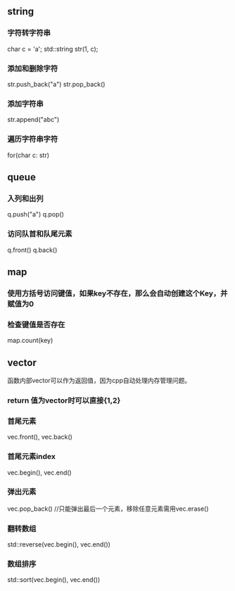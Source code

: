 ## string
### 字符转字符串
char c = 'a';
std::string str(1, c);
### 添加和删除字符
str.push_back("a")
str.pop_back()
### 添加字符串
str.append("abc")
### 遍历字符串字符
for(char c: str)

## queue
### 入列和出列
q.push("a")
q.pop()

### 访问队首和队尾元素
q.front()
q.back()

## map
### 使用方括号访问键值，如果key不存在，那么会自动创建这个Key，并赋值为0

### 检查键值是否存在
map.count(key) 

## vector
函数内部vector可以作为返回值，因为cpp自动处理内存管理问题。
### return 值为vector时可以直接{1,2}
### 首尾元素
vec.front(), vec.back()
### 首尾元素index
vec.begin(), vec.end()
### 弹出元素
vec.pop_back() //只能弹出最后一个元素，移除任意元素需用vec.erase()
### 翻转数组
std::reverse(vec.begin(), vec.end())
### 数组排序
std::sort(vec.begin(), vec.end())
